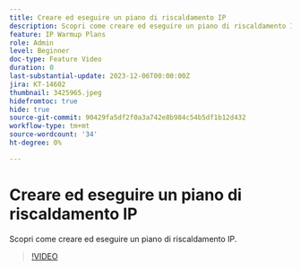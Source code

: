 ```yaml
---
title: Creare ed eseguire un piano di riscaldamento IP
description: Scopri come creare ed eseguire un piano di riscaldamento IP.
feature: IP Warmup Plans
role: Admin
level: Beginner
doc-type: Feature Video
duration: 0
last-substantial-update: 2023-12-06T00:00:00Z
jira: KT-14602
thumbnail: 3425965.jpeg
hidefromtoc: true
hide: true
source-git-commit: 90429fa5df2f0a3a742e8b984c54b5df1b12d432
workflow-type: tm+mt
source-wordcount: '34'
ht-degree: 0%

---
```



# Creare ed eseguire un piano di riscaldamento IP

Scopri come creare ed eseguire un piano di riscaldamento IP.

>[!VIDEO](https://video.tv.adobe.com/v/3425965/?learn=on)
